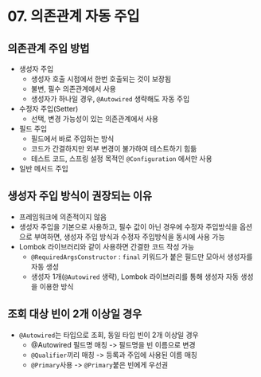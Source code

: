 # 07. 의존관계 자동 주입

## 의존관계 주입 방법

- 생성자 주입
  - 생성자 호출 시점에서 한번 호출되는 것이 보장됨
  - 불변, 필수 의존관계에서 사용
  - 생성자가 하나일 경우, ```@Autowired``` 생략해도 자동 주입
- 수정자 주입(Setter)
  - 선택, 변경 가능성이 있는 의존관계에서 사용
- 필드 주입
  - 필드에서 바로 주입하는 방식
  - 코드가 간결하지만 외부 변경이 불가하여 테스트하기 힘듦
  - 테스트 코드, 스프링 설정 목적인 ```@Configuration``` 에서만 사용
- 일반 메서드 주입

## 생성자 주입 방식이 권장되는 이유

- 프레임워크에 의존적이지 않음
- 생성자 주입을 기본으로 사용하고, 필수 값이 아닌 경우에 수정자 주입방식을 옵션으로 부여하면, 생성자 주입 방식과 수정자 주입방식을 동시에 사용 가능
- Lombok 라이브러리와 같이 사용하면 간결한 코드 작성 가능
  - ```@RequiredArgsConstructor``` : ```final``` 키워드가 붙은 필드만 모아서 생성자를 자동 생성
  - 생성자 1개(```@Autowired``` 생략), Lombok 라이브러리를 통해 생성자 자동 생성을 이용한 방식

## 조회 대상 빈이 2개 이상일 경우

- ```@Autowired```는 타입으로 조회, 동일 타입 빈이 2개 이상일 경우
  - @Autowired 필드명 매칭 -> 필드명을 빈 이름으로 변경
  - ```@Qualifier```끼리 매칭 -> 등록과 주입에 사용된 이름 매칭
  - ```@Primary```사용 -> ```@Primary```붙은 빈에게 우선권